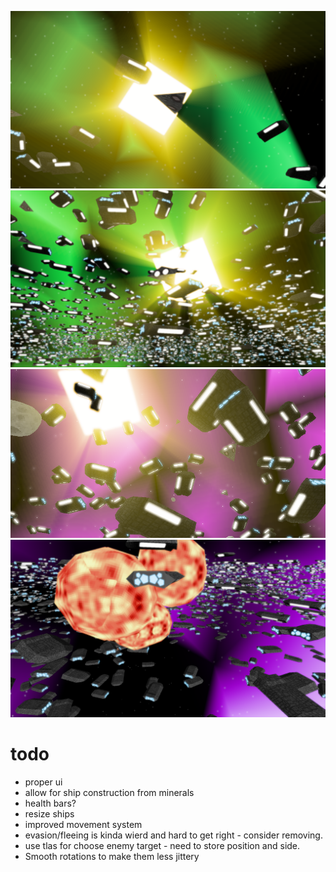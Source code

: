 ![](readme/fighter.png)
![](readme/fleet.png)
![](readme/rays.png)
![](readme/explosions.png)
# todo

* proper ui
* allow for ship construction from minerals
* health bars?
* resize ships
* improved movement system
* evasion/fleeing is kinda wierd and hard to get right - consider removing.
* use tlas for choose enemy target - need to store position and side.
* Smooth rotations to make them less jittery
